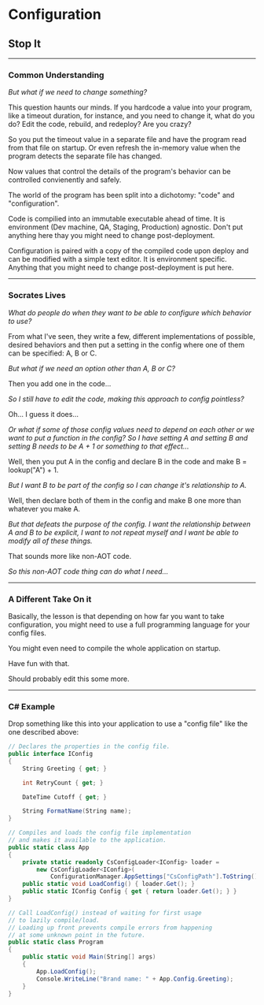 # Configuration

## Stop It

---

### Common Understanding

*But what if we need to change something?*

This question haunts our minds. If you hardcode a value into your program, like a timeout duration, for instance, and you need to change it, what do you do? Edit the code, rebuild, and redeploy? Are you crazy?

So you put the timeout value in a separate file and have the program read from that file on startup. Or even refresh the in-memory value when the program detects the separate file has changed.

Now values that control the details of the program's behavior can be controlled convienently and safely.

The world of the program has been split into a dichotomy: "code" and "configuration".

Code is compilied into an immutable executable ahead of time. It is environment (Dev machine, QA, Staging, Production) agnostic. Don't put anything here thay you might need to change post-deployment.

Configuration is paired with a copy of the compiled code upon deploy and can be modified with a simple text editor. It is environment specific. Anything that you might need to change post-deployment is put here.

---

### Socrates Lives

*What do people do when they want to be able to configure which behavior to use?*

From what I've seen, they write a few, different implementations of possible, desired behaviors and then put a setting in the config where one of them can be specified: A, B or C.

*But what if we need an option other than A, B or C?*

Then you add one in the code...

*So I still have to edit the code, making this approach to config pointless?*

Oh... I guess it does...

*Or what if some of those config values need to depend on each other or we want to put a function in the config? So I have setting A and setting B and setting B needs to be A + 1 or something to that effect...*

Well, then you put A in the config and declare B in the code and make B = lookup("A") + 1.

*But I want B to be part of the config so I can change it's relationship to A.*

Well, then declare both of them in the config and make B one more than whatever you make A.

*But that defeats the purpose of the config. I want the relationship between A and B to be explicit, I want to not repeat myself and I want be able to modify all of these things.*

That sounds more like non-AOT code.

*So this non-AOT code thing can do what I need...*

---

### A Different Take On it

Basically, the lesson is that depending on how far you want to take configuration, you might need to use a full programming language for your config files.

You might even need to compile the whole application on startup.

Have fun with that.

Should probably edit this some more.

---

### C# Example

Drop something like this into your application to use a "config file" like the one described above:

```csharp
// Declares the properties in the config file.
public interface IConfig
{
    String Greeting { get; }

    int RetryCount { get; }

    DateTime Cutoff { get; }

    String FormatName(String name);
}

// Compiles and loads the config file implementation
// and makes it available to the application.
public static class App
{
    private static readonly CsConfigLoader<IConfig> loader =
        new CsConfigLoader<IConfig>(
            ConfigurationManager.AppSettings["CsConfigPath"].ToString());
    public static void LoadConfig() { loader.Get(); }
    public static IConfig Config { get { return loader.Get(); } }
}

// Call LoadConfig() instead of waiting for first usage
// to lazily compile/load.
// Loading up front prevents compile errors from happening
// at some unknown point in the future.
public static class Program
{
    public static void Main(String[] args)
    {
        App.LoadConfig();
        Console.WriteLine("Brand name: " + App.Config.Greeting);
    }
}
```

<disqus>
